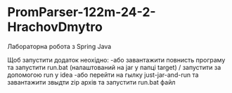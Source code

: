 # PromParser-122m-24-2-HrachovDmytro
Лабораторна робота з Spring Java

Щоб запустити додаток неохідно:
-або завантажити повнисть програму та запустити run.bat (налаштований на jar у папці target) / запустити за допомогою run у idea
-або перейти на гылку just-jar-and-run та завантажити звыдти zip архів та запустити run.bat файл
